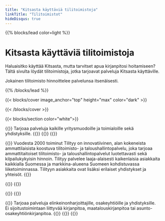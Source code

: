 ```yaml
---
title: "Kitsasta käyttäviä tilitoimistoja"
linkTitle: "Tilitoimistot"
hideDisqus: true
---
```


{{%  blocks/lead color=light %}}

# Kitsasta käyttäviä tilitoimistoja

Haluaisitko käyttää Kitsasta, mutta tarvitset apua kirjanpitosi hoitamiseen? Tältä sivulta löydät tilitoimistoja, jotka tarjoavat palveluja Kitsasta käyttäville.

Jokainen tilitoimisto hinnoittelee palvelunsa itsenäisesti.

{{% /blocks/lead %}}

{{< blocks/cover image_anchor="top" height="max" color="dark" >}}

{{< /blocks/cover >}}


{{< blocks/section color="white">}}
<div class="tilitoimistot">

{{<tilitoimisto nimi="Tamkotek" web="tamkotek.fi">}}
Tarjoaa palveluja kaikille yritysmuodoille ja toimialoille sekä yhdistyksille.
{{</tilitoimisto>}}
{{<yhteys puhelin="0402 548 548 / Heli Puputti" email="tamkotek@tamkotek.fi" osoite="Töyrytie 1-5, 33530 Tampere">}}
{{</yhteys>}}


{{<tilitoimisto nimi="Tilityy" web="www.tilityy.fi">}}
Vuodesta 2000 toiminut Tilityy on innovatiivinen, alan kokeneista ammattilaisista koostuva tilitoimisto- ja taloushallintopalvelu, joka tarjoaa ammattitaitoiset tilitoimisto- ja taloushallintopalvelut luotettavasti sekä kilpailukykyisin hinnoin. Tilityy palvelee laaja-alaisesti kaikenlaisia asiakkaita kaikkialla Suomessa ja markkina-alueena Suomeen kohdistuvassa liiketoiminnassa. Tilityyn asiakkaita ovat lisäksi erilaiset yhdistykset ja yhteisöt.
{{</tilitoimisto>}}

{{<yhteys toimisto="Helsinki" email="helsinki@tilityy.fi" osoite="Mäkelänkatu 10, 00512 Helsinki" puhelin="040 877 6799">}}
{{</yhteys>}}

{{<yhteys toimisto="Tampere" email="tampere@tilityy.fi" puhelin="040 877 6799" osoite="Kaarikatu 15 - 17, 33100 Tampere">}}
{{</yhteys>}}


{{<tilitoimisto nimi="Tuloslaskelma Lapinlisä" web="www.tuloslaskelmalapinlisa.fi">}}
Tarjoaa palveluja elinkeinonharjoittajille, osakeyhtiöille ja yhdistyksille. Ei sijoitustoimintaan liittyvää kirjanpitoa, maatalouskirjanpitoa tai asunto-osakeyhtiönkirjanpitoa.
{{</tilitoimisto>}}
{{<yhteys puhelin="040 35 90 401" email="kirjanpito@tuloslaskelmalapinlisa.fi">}}
{{</yhteys>}}

</div>
